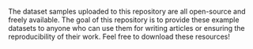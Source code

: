 The dataset samples uploaded to this repository are all open-source and freely available. The goal of this repository is to provide these example datasets to anyone who can use them for writing articles or ensuring the reproducibility of their work. Feel free to download these resources!
